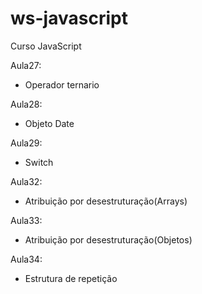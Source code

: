 # ws-javascript
Curso JavaScript

Aula27: 
- Operador ternario

Aula28:
- Objeto Date
  
Aula29:
- Switch

Aula32:
- Atribuição por desestruturação(Arrays)

Aula33:
- Atribuição por desestruturação(Objetos)

Aula34:
- Estrutura de repetição
